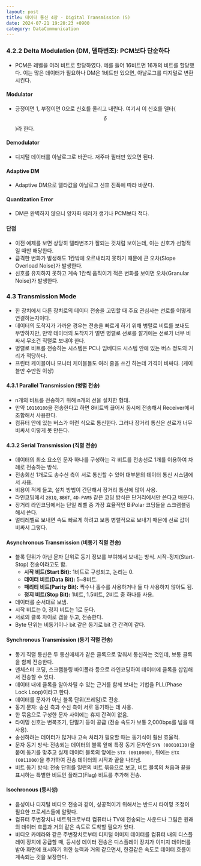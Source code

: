 ```yaml
---
layout: post
title: 데이터 통신 4장 - Digital Transmission (5)
date: 2024-07-21 19:20:23 +0900
category: DataCommunication
---
```

### 4.2.2 Delta Modulation (DM, 델타변조): PCM보다 단순하다
- PCM은 레벨을 여러 비트로 할당하였다. 예를 들어 16비트면 16개의 비트를 할당했다. 이는 많은 데이터가 필요하나 DM은 1비트만 있으면, 아날로그를 디지털로 변환시킨다.
  
#### Modulator
- 긍정이면 1, 부정이면 0으로 신호를 올리고 내린다. 여기서 이 신호를 델타( $$ \delta $$ )라 한다.

#### Demodulator
- 디지털 데이터를 아날로그로 바꾼다. 저주파 필터만 있으면 된다.

#### Adaptive DM
- Adaptive DM으로 델타값을 아날로그 신호 진폭에 따라 바꾼다.

#### Quantization Error
- DM은 완벽하지 않으니 양자화 에러가 생기나 PCM보다 적다.

#### 단점
- 이전 예제를 보면 상당히 델타변조가 잘되는 것처럼 보이는데, 이는 신호가 선형적일 때만 해당한다.
- 급격한 변화가 발생해도 1칸밖에 오르내리지 못하기 때문에 큰 오차(Slope Overload Noise)가 발생한다.
- 신호를 유지하지 못하고 계속 1칸씩 움직이기 적은 변화를 보이면 오차(Granular Noise)가 발생한다.

### 4.3 Transmission Mode
- 한 장치에서 다른 장치로의 데이터 전송을 고민할 때 주요 관심사는 선로를 어떻게 연결하는지이다.
- 데이터의 도착지가 가까운 경우는 전송을 빠르게 하기 위해 병렬로 비트를 보내도 무방하지만, 만약 데이터의 도착지가 멀면 병렬로 선로를 깔기에는 선로가 너무 비싸서 무조건 직렬로 보내야 한다.
- 병렬로 비트를 전송하는 시스템은 PC나 임베디드 시스템 안에 있는 버스 정도의 거리가 적당하다.
- 프린터 케이블이나 모니터 케이블들도 여러 줄을 쓰긴 하는데 가격이 비싸다. (케이블만 수만원 이상)

#### 4.3.1 Parallel Transmission (병렬 전송)
- n개의 비트를 전송하기 위해 n개의 선을 설치한 형태.
- 만약 `10110100`을 전송한다고 하면 8비트씩 끊어서 동시에 전송해서 Receiver에서 조합해서 사용한다.
- 컴퓨터 안에 있는 버스가 이런 식으로 통신한다. 그러나 장거리 통신은 선로가 너무 비싸서 이렇게 못 만든다.

#### 4.3.2 Serial Transmission (직렬 전송)
- 데이터의 최소 요소인 문자 하나를 구성하는 각 비트를 전송선로 1개를 이용하여 차례로 전송하는 방식.
- 전송회선 1개로도 송수신 측이 서로 통신할 수 있어 대부분의 데이터 통신 시스템에서 사용.
- 비용이 적게 들고, 설치 방법이 간단해서 장거리 통신에 많이 사용.
- 라인코딩에서 `2B1Q`, `8B6T`, `4D-PAM5` 같은 코딩 방식은 단거리에서만 쓴다고 배운다.
- 장거리 라인코딩에서는 단일 레벨 중 가장 효율적인 BiPolar 코딩들을 스크램블링해서 쓴다.
- 멀티레벨로 보내면 속도 빠르게 하려고 보통 병렬적으로 보내기 때문에 선로 값이 비싸서 그렇다.

#### Asynchronous Transmission (비동기 직렬 전송)
- 블록 단위가 아닌 문자 단위로 동기 정보를 부여해서 보내는 방식. 시작-정지(Start-Stop) 전송이라고도 함.
  - **시작 비트(Start Bit):** 1비트로 구성되고, 논리는 0.
  - **데이터 비트(Data Bit):** 5~8비트.
  - **패리티 비트(Parity Bit):** 짝수나 홀수를 사용하거나 둘 다 사용하지 않아도 됨.
  - **정지 비트(Stop Bit):** 1비트, 1.5비트, 2비트 중 하나를 사용.
- 데이터를 순서대로 보냄.
- 시작 비트는 0, 정지 비트는 1로 둔다.
- 서로의 클록 차이로 갭을 두고, 전송한다.
- Byte 단위는 비동기이나 bit 같은 동기로 bit 간 간격이 같다.

#### Synchronous Transmission (동기 직렬 전송)
- 동기 직렬 통신은 두 통신매체가 같은 클록으로 맞춰서 통신하는 것인데, 보통 클록을 함께 전송한다.
- 맨체스터 코딩, 스크램블링 바이폴라 등으로 라인코딩하여 데이터에 클록을 삽입해서 전송할 수 있다.
- 데이터 내에 클록을 알아차릴 수 있는 근거를 함께 보내는 기법을 PLL(Phase Lock Loop)이라고 한다.
- 데이터를 문자가 아닌 블록 단위(프레임)로 전송.
- 동기 문자: 송신 측과 수신 측이 서로 동기하는 데 사용.
- 한 묶음으로 구성한 문자 사이에는 휴지 간격이 없음.
- 타이밍 신호는 변복조기, 단말기 등이 공급 (전송 속도가 보통 2,000bps를 넘을 때 사용).
- 송신하려는 데이터가 많거나 고속 처리가 필요할 때는 동기식이 훨씬 효율적.
- 문자 동기 방식: 전송되는 데이터의 블록 앞에 특정 동기 문자인 `SYN (00010110)`을 붙여 동기를 맞추고 실제 데이터 블록의 앞에는 `STX (0010000)`, 뒤에는 `ETX (0011000)`을 추가하여 전송 데이터의 시작과 끝을 나타냄.
- 비트 동기 방식: 전송 단위를 일련의 비트 묶음으로 보고, 비트 블록의 처음과 끝을 표시하는 특별한 비트인 플래그(Flag) 비트를 추가해 전송.

#### Isochronous (등시성)
- 음성이나 디지털 비디오 전송과 같이, 성공적이기 위해서는 반드시 타이밍 조정이 필요한 프로세스들에 알맞다.
- 컴퓨터 주변장치나 네트워크로부터 컴퓨터나 TV에 전송되는 사운드나 그림은 원래의 데이터 흐름과 거의 같은 속도로 도착할 필요가 있다.
- 비디오 카메라와 같은 주변장치로부터 디지털 이미지 데이터를 컴퓨터 내의 디스플레이 장치에 공급할 때, 등시성 데이터 전송은 디스플레이 장치가 이미지 데이터를 받아 화면에 표시하기 위한 능력과 거의 같으면서, 한결같은 속도로 데이터 흐름이 계속되는 것을 보장한다.
